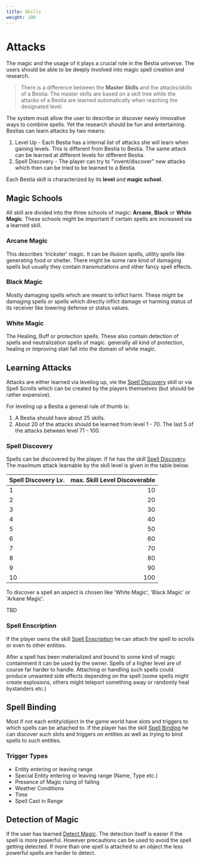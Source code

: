 ```yaml
---
title: Skills
weight: 100
---
```

# Attacks

The magic and the usage of it plays a crucial role in the Bestia universe. The users should be able to be deeply involved
into magic spell creation and research.

> There is a difference between the **Master Skills** and the attacks/skills of a Bestia: The master skills are based on a skill
> tree while the attacks of a Bestia are learned automatically when reaching the designated level.

The system must allow the user to describe or discover newly innovative ways to combine spells. Yet the research should
be fun and entertaining. Bestias can learn attacks by two means:

1. Level Up - Each Bestia has a internal list of attacks she will learn when gaining levels. This is different from Bestia
   to Bestia. The same attack can be learned at different levels for different Bestia.
2. Spell Discovery - The player can try to "invent/discover" new attacks which then can be tried to be learned to a Bestia.

Each Bestia skill is characterized by its **level** and **magic school**.

## Magic Schools

All skill are divided into the three schools of magic: **Arcane**, **Black** or **White Magic**. These schools might be
important if certain spells are increased via a learned skill.

### Arcane Magic

This describes 'trickster' magic. It can be illusion spells, utility spells like generating food or shelter. There might be some
rare kind of damaging spells but usually they contain transmutations and other fancy spell effects.

### Black Magic

Mostly damaging spells which are meant to inflict harm. These might be damaging spells or spells which directly inflict damage or
harming status of its receiver like lowering defense or status values.

### White Magic

The Healing, Buff or protection spells. These also contain detection of spells and neutralization spells of magic. generally all
kind of protection, healing or improving stati fall into the domain of white magic.

## Learning Attacks

Attacks are either learned via leveling up, vie the [Spell Discovery](/docs/mechanics/skills/#spell-discovery) skill or via Spell Scrolls
which can be created by the players themselves (but should be rather expensive).

For leveling up a Bestia a general rule of thumb is:

1. A Bestia should have about 25 skills.
2. About 20 of the attacks should be learned from level 1 - 70. The last 5 of the attacks between level 71 - 100.

### Spell Discovery

Spells can be discovered by the player. If he has the skill [Spell Discovery](/docs/mechanics/skills/#spell-discovery). The maximum attack
learnable by the skill level is given in the table below.

| Spell Discovery Lv. | max. Skill Level Discoverable |
| ------------------- | -----------------------------: |
| 1                   |                             10 |
| 2                   |                             20 |
| 3                   |                             30 |
| 4                   |                             40 |
| 5                   |                             50 |
| 6                   |                             60 |
| 7                   |                             70 |
| 8                   |                             80 |
| 9                   |                             90 |
| 10                  |                            100 |

To discover a spell an aspect is chosen like 'White Magic', 'Black Magic' or 'Arkane Magic'.

TBD

### Spell Enscription

If the player owns the skill [Spell Enscription](/docs/mechanics/skills/#spell-enscription) he can attach the spell to scrolls or even to other entities.

After a spell has been materialized and bound to some kind of magic containment it can be used by the owner. Spells of
a higher level are of course far harder to handle. Attaching or handling such spells could produce unwanted side effects
depending on the spell (some spells might create explosions, others might teleport something away or randomly heal
bystanders etc.)

## Spell Binding

Most if not each entity/object in the game world have slots and triggers to which spells can be attached to.
If the player has the skill [Spell Binding](/docs/mechanics/skills/#spell-binding) he can discover such slots and triggers
on entities as well as trying to bind spells to such entities.

### Trigger Types

* Entity entering or leaving range
* Special Entity entering or leaving range (Name, Type etc.)
* Presence of Magic rising of falling
* Weather Conditions
* Time
* Spell Cast in Range

## Detection of Magic

If the user has learned [Detect Magic](/docs/mechanics/skills/#detect-magic). The detection itself is easier if the spell is more powerful. However precautions can be used to avoid the spell getting detected. If more than one spell is attached to an object the less powerful spells are harder to detect.
